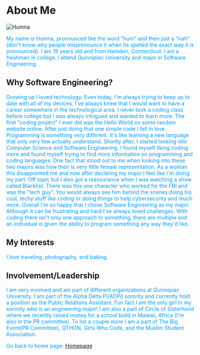 # About Me
<img src="humna1.jpg" alt="Humna">
<p style="color:#0099FF;"> My name is Humna, pronounced like the word "hum" and then just a "nah" (don't know why people mispronounce it when its spelled the exact way it is pronounced). I am 18 years old and from Hamden, Connecticut. I am a freshman in college. I attend Quinnipiac University and major in Software Engineering.
</p>

## Why Software Engineering?
<p style="color:#0099FF;"> Growing up I loved technology. Even today, I'm always trying to keep up to date with all of my devices. I've always knew that I would want to have a career somewhere in the technological area. I never took a coding class before college but I was always intrigued and wanted to learn more. The first "coding project" I ever did was the Hello World on some random website online. After just doing that one simple code I fell in love. Programming is something very different. It's like learning a new language that only very few actually understand. Shortly after, I started looking into Computer Science and Software Engineering. I found myself liking coding more and found myself trying to find more information on programming and coding languages. One fact that stood out to me when looking into these two majors was how their is very little female representation. As a woman this disappointed me and now after declaring my major I feel like I'm doing my part. Off topic but I also got a reassurance when I was watching a show called Blacklist. There was this one character who worked for the FBI and was the "tech guy". You would always see him behind the scenes doing his cool, techy stuff like coding or doing things to help cybersecurity and much more. Overall I'm so happy that I chose Software Engineering as my major. Although it can be frustrating and hard I've always loved challenges. With coding there isn't only one approach to something, there are multiple and an individual is given the ability to program something any way they'd like.
</p>

## My Interests
<p style="color:#0099FF;"> I love traveling, photography, and baking.
</p>

## Involvement/Leadership
<p style="color:#0099FF;"> I am very involved and am part of different organizations at Quinnipiac University. I am part of the Alpha Delta Pi(ADPi) sorority and currently hold a position as the Public Relations Assistant. Fun fact I am the only girl in my sorority who is an engineering major! I am also a part of Circle of Sisterhood where we recently raised money for a school build in Malawi, Africa (I'm also in the PR committee). To list a couple more I am a part of The Big Event(PR Committee), QTHON, Girls Who Code, and the Muslim Student Association.
</p>

<p style="color:#0099FF;"> Go back to home page: <a href="https://humna-hanif.github.io"> Homepage
</a> </p>
